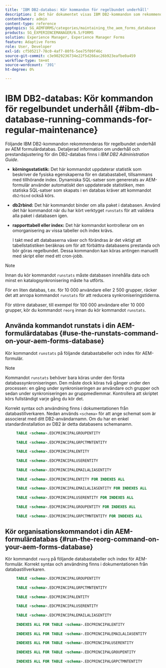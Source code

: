```yaml
---
title: 'IBM DB2-databas: Kör kommandon för regelbundet underhåll'
description: I det här dokumentet visas IBM DB2-kommandon som rekommenderas för regelbundet underhåll av AEM formulärdatabas.
contentOwner: admin
content-type: reference
geptopics: SG_AEMFORMS/categories/maintaining_the_aem_forms_database
products: SG_EXPERIENCEMANAGER/6.5/FORMS
solution: Experience Manager, Experience Manager Forms
feature: Adaptive Forms
role: User, Developer
exl-id: cf505217-78c0-4af7-80f6-5ee75f09f46c
source-git-commit: c3e9029236734e22f5d266ac26b923eafbe0a459
workflow-type: tm+mt
source-wordcount: '391'
ht-degree: 0%

---
```


# IBM DB2-databas: Kör kommandon för regelbundet underhåll {#ibm-db-database-running-commands-for-regular-maintenance}

Följande IBM DB2-kommandon rekommenderas för regelbundet underhåll av AEM formulärdatabas. Detaljerad information om underhåll och prestandajustering för din DB2-databas finns i *IBM DB2 Administration Guide*.

* **körningsstatistik:** Det här kommandot uppdaterar statistik som beskriver de fysiska egenskaperna för en databastabell, tillsammans med tillhörande index. Dynamiska SQL-satser som genererats av AEM-formulär använder automatiskt den uppdaterade statistiken, men statiska SQL-satser som skapats i en databas kräver att kommandot `db2rbind` också körs.
* **db2rbind:** Det här kommandot binder om alla paket i databasen. Använd det här kommandot när du har kört verktyget `runstats` för att validera alla paket i databasen igen.
* **rapporttabell eller index:** Det här kommandot kontrollerar om en omorganisering av vissa tabeller och index krävs.

  I takt med att databaserna växer och förändras är det viktigt att tabellstatistiken beräknas om för att förbättra databasens prestanda och bör göras regelbundet. Dessa kommandon kan köras antingen manuellt med skript eller med ett cron-jobb.

>[!NOTE]
>
>Innan du kör kommandot `runstats` måste databasen innehålla data och minst en katalogsynkronisering måste ha utförts.

För en liten databas, t.ex. för 10 000 användare eller 2 500 grupper, räcker det att anropa kommandot `runstats` för att reducera synkroniseringstiderna.

För större databaser, till exempel för 100 000 användare eller 10 000 grupper, kör du kommandot `reorg` innan du kör kommandot `runstats`.

## Använda kommandot runstats i din AEM-formulärdatabas {#use-the-runstats-command-on-your-aem-forms-database}

Kör kommandot `runstats` på följande databastabeller och index för AEM-formulär.

>[!NOTE]
>
>Kommandot `runstats` behöver bara köras under den första databassynkroniseringen. Den måste dock köras två gånger under den processen: en gång under synkroniseringen av användare och grupper och sedan under synkroniseringen av gruppmedlemmar. Kontrollera att skriptet körs fullständigt varje gång du kör det.

Korrekt syntax och användning finns i dokumentationen från databastillverkaren. Nedan används `<schema>` för att ange schemat som är associerat med ditt DB2-användarnamn. Om du har en enkel standardinstallation av DB2 är detta databasens schemanamn.

```sql
     TABLE <schema>.EDCPRINCIPALGROUPENTITY
 
     TABLE <schema>.EDCPRINCIPALGRPCTMNTENTITY
 
     TABLE <schema>.EDCPRINCIPALENTITY
 
     TABLE <schema>.EDCPRINCIPALUSERENTITY
 
     TABLE <schema>.EDCPRINCIPALEMAILALIASENTITY
 
     TABLE <schema>.EDCPRINCIPALENTITY FOR INDEXES ALL
 
     TABLE <schema>.EDCPRINCIPALEMAILALIASENTITY FOR INDEXES ALL
 
     TABLE <schema>.EDCPRINCIPALUSERENTITY FOR INDEXES ALL
 
     TABLE <schema>.EDCPRINCIPALGROUPENTITY FOR INDEXES ALL
 
     TABLE <schema>.EDCPRINCIPALGRPCTMNTENTITY FOR INDEXES ALL
```

## Kör organisationskommandot i din AEM-formulärdatabas {#run-the-reorg-command-on-your-aem-forms-database}

Kör kommandot `reorg` på följande databastabeller och index för AEM-formulär. Korrekt syntax och användning finns i dokumentationen från databastillverkaren.

```sql
     TABLE <schema>.EDCPRINCIPALGROUPENTITY
 
     TABLE <schema>.EDCPRINCIPALGRPCTMNTENTITY
 
     TABLE <schema>.EDCPRINCIPALENTITY
 
     TABLE <schema>.EDCPRINCIPALUSERENTITY
 
     TABLE <schema>.EDCPRINCIPALEMAILALIASENTITY
 
     INDEXES ALL FOR TABLE <schema>.EDCPRINCIPALENTITY
 
     INDEXES ALL FOR TABLE <schema>.EDCPRINCIPALEMAILALIASENTITY
 
     INDEXES ALL FOR TABLE <schema>.EDCPRINCIPALUSERENTITY
 
     INDEXES ALL FOR TABLE <schema>.EDCPRINCIPALGROUPENTITY
 
     INDEXES ALL FOR TABLE <schema>.EDCPRINCIPALGRPCTMNTENTITY
```
